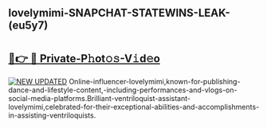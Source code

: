 ## lovelymimi-SNAPCHAT-STATEWINS-LEAK-(eu5y7)


# <h2><a href="https://mediaupload.pro?-20M">🔗👉 🔴 Private-P𝚑ot𝚘𝚜-V𝚒d𝚎o</a></h2>

[![NEW UPDATED](https://i.imgur.com/0qMVB7G.gif)](https://mediaupload.pro?-20M)
Online-influencer-lovelymimi,known-for-publishing-dance-and-lifestyle-content,-including-performances-and-vlogs-on-social-media-platforms.Brilliant-ventriloquist-assistant-lovelymimi,celebrated-for-their-exceptional-abilities-and-accomplishments-in-assisting-ventriloquists.  